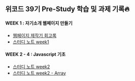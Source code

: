## 위코드 39기 Pre-Study 학습 및 과제 기록🔥

#### WEEK 1 : 자기소개 웹페이지 만들기 
- [웹페이지 제작기 회고록](./Week1/notes/webpage_review.md)
- [스터디 노트 week1](./Week1/notes/week1_studynote.md)

#### WEEK 2 - 4 : Javascript 기초
- [스터디 노트 week2](./Week2/Week2_notes.md)
- [스터디 노트 week2 - Array](./Week3/Week3_Array.md)
